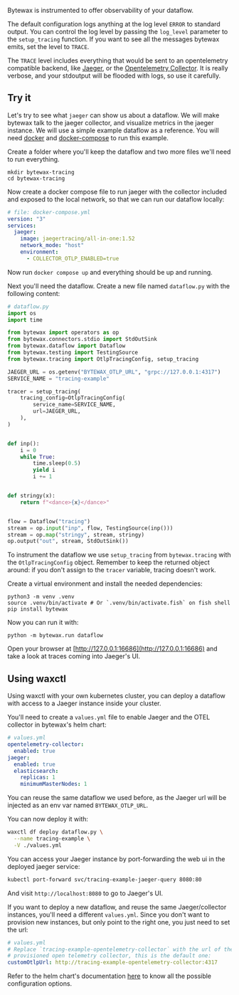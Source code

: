Bytewax is instrumented to offer observability of your dataflow.

The default configuration logs anything at the log level `ERROR` to
standard output. You can control the log level by passing the
`log_level` parameter to the `setup_tracing` function. If you want to
see all the messages bytewax emits, set the level to `TRACE`.

The `TRACE` level includes everything that would be sent to an
opentelemetry compatible backend, like
[Jaeger](https://www.jaegertracing.io/), or the [Opentelemetry
Collector](https://opentelemetry.io/docs/collector/). It is really
verbose, and your stdoutput will be flooded with logs, so use it
carefully.

## Try it

Let's try to see what `jaeger` can show us about a dataflow. We will
make bytewax talk to the jaeger collector, and visualize metrics in the
jaeger instance. We will use a simple example dataflow as a reference.
You will need [docker](https://www.docker.com/) and
[docker-compose](https://docs.docker.com/compose/) to run this example.

Create a folder where you'll keep the dataflow and two more files
we'll need to run everything.

```shell
mkdir bytewax-tracing
cd bytewax-tracing
```

Now create a docker compose file to run jaeger with the
collector included and exposed to the local network,
so that we can run our dataflow locally:

```yaml
# file: docker-compose.yml
version: "3"
services:
  jaeger:
    image: jaegertracing/all-in-one:1.52
    network_mode: "host"
    environment:
      - COLLECTOR_OTLP_ENABLED=true
```
Now run `docker compose up` and everything should be up and running.

Next you'll need the dataflow. Create a new file named `dataflow.py` with the following content:
```python
# dataflow.py
import os
import time

from bytewax import operators as op
from bytewax.connectors.stdio import StdOutSink
from bytewax.dataflow import Dataflow
from bytewax.testing import TestingSource
from bytewax.tracing import OtlpTracingConfig, setup_tracing

JAEGER_URL = os.getenv("BYTEWAX_OTLP_URL", "grpc://127.0.0.1:4317")
SERVICE_NAME = "tracing-example"

tracer = setup_tracing(
    tracing_config=OtlpTracingConfig(
        service_name=SERVICE_NAME,
        url=JAEGER_URL,
    ),
)


def inp():
    i = 0
    while True:
        time.sleep(0.5)
        yield i
        i += 1


def stringy(x):
    return f"<dance>{x}</dance>"


flow = Dataflow("tracing")
stream = op.input("inp", flow, TestingSource(inp()))
stream = op.map("stringy", stream, stringy)
op.output("out", stream, StdOutSink())
```

To instrument the dataflow we use `setup_tracing` from
`bytewax.tracing` with the `OtlpTracingConfig` object.
Remember to keep the returned object around: if you don't
assign to the `tracer` variable, tracing doesn't work.

Create a virtual environment and install the needed dependencies:

```shell
python3 -m venv .venv
source .venv/bin/activate # Or `.venv/bin/activate.fish` on fish shell
pip install bytewax
```

Now you can run it with:

```shell
python -m bytewax.run dataflow
```

Open your browser at [http://127.0.0.1:16686](http://127.0.0.1:16686)
and take a look at traces coming into Jaeger's UI.

## Using waxctl

Using waxctl with your own kubernetes cluster, you can deploy a dataflow with access to a Jaeger
instance inside your cluster.

You'll need to create a `values.yml` file to enable Jaeger and the OTEL collector in bytewax's helm chart:

```yml
# values.yml
opentelemetry-collector:
  enabled: true
jaeger:
  enabled: true
  elasticsearch:
    replicas: 1
    minimumMasterNodes: 1
```

You can reuse the same dataflow we used before, as the Jaeger url will
be injected as an env var named `BYTEWAX_OTLP_URL`.

You can now deploy it with:

```bash
waxctl df deploy dataflow.py \
  --name tracing-example \
  -V ./values.yml
```

You can access your Jaeger instance by port-forwarding the web ui in the deployed jaeger service:

```bash
kubectl port-forward svc/tracing-example-jaeger-query 8080:80
```

And visit `http://localhost:8080` to go to Jaeger's UI.

If you want to deploy a new dataflow, and reuse the same Jaeger/collector instances, you'll need a different
`values.yml`. Since you don't want to provision new instances, but only point to the right one, you
just need to set the url:

```yml
# values.yml
# Replace `tracing-example-opentelemetry-collector` with the url of the previously
# provisioned open telemetry collector, this is the default one:
customOtlpUrl: http://tracing-example-opentelemetry-collector:4317
```

Refer to the helm chart's documentation [here](https://bytewax.github.io/helm-charts/) to know all
the possible configuration options.

